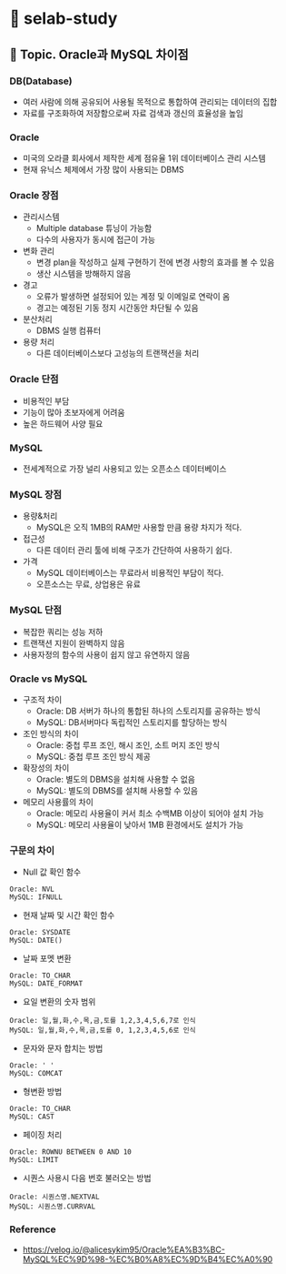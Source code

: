 # :book: selab-study
## :pushpin: Topic. Oracle과 MySQL 차이점

### DB(Database)
- 여러 사람에 의해 공유되어 사용될 목적으로 통합하여 관리되는 데이터의 집합
- 자료를 구조화하여 저장함으로써 자료 검색과 갱신의 효율성을 높임

### Oracle
- 미국의 오라클 회사에서 제작한 세계 점유율 1위 데이터베이스 관리 시스템
- 현재 유닉스 체제에서 가장 많이 사용되는 DBMS

### Oracle 장점
- 관리시스템
  - Multiple database 튜닝이 가능함
  - 다수의 사용자가 동시에 접근이 가능
- 변화 관리
  - 변경 plan을 작성하고 실제 구현하기 전에 변경 사항의 효과를 볼 수 있음
  - 생산 시스템을 방해하지 않음
- 경고
  - 오류가 발생하면 설정되어 있는 계정 및 이메일로 연락이 옴
  - 경고는 예정된 기동 정지 시간동안 차단될 수 있음
- 분산처리
  - DBMS 실행 컴퓨터 
- 용량 처리
  - 다른 데이터베이스보다 고성능의 트랜잭션을 처리

### Oracle 단점
- 비용적인 부담
- 기능이 많아 초보자에게 어려움
- 높은 하드웨어 사양 필요


### MySQL
- 전세계적으로 가장 널리 사용되고 있는 오픈소스 데이터베이스

### MySQL 장점
- 용량&처리
  - MySQL은 오직 1MB의 RAM만 사용할 만큼 용량 차지가 적다.
- 접근성
  - 다른 데이터 관리 툴에 비해 구조가 간단하여 사용하기 쉽다.
- 가격
  - MySQL 데이터베이스는 무료라서 비용적인 부담이 적다.
  - 오픈소스는 무료, 상업용은 유료

### MySQL 단점
- 복잡한 쿼리는 성능 저하
- 트랜잭션 지원이 완벽하지 않음
- 사용자정의 함수의 사용이 쉽지 않고 유연하지 않음


### Oracle vs MySQL
- 구조적 차이
  - Oracle: DB 서버가 하나의 통합된 하나의 스토리지를 공유하는 방식
  - MySQL: DB서버마다 독립적인 스토리지를 할당하는 방식
- 조인 방식의 차이
  - Oracle: 중첩 루프 조인, 해시 조인, 소트 머지 조인 방식
  - MySQL: 중첩 루프 조인 방식 제공
- 확장성의 차이
  - Oracle: 별도의 DBMS을 설치해 사용할 수 없음
  - MySQL: 별도의 DBMS를 설치해 사용할 수 있음
- 메모리 사용률의 차이
    - Oracle: 메모리 사용율이 커서 최소 수백MB 이상이 되어야 설치 가능
    - MySQL: 메모리 사용율이 낮아서 1MB 환경에서도 설치가 가능


### 구문의 차이

- Null 값 확인 함수
```
Oracle: NVL
MySQL: IFNULL
```

- 현재 날짜 및 시간 확인 함수
```
Oracle: SYSDATE
MySQL: DATE()
```

- 날짜 포멧 변환
```
Oracle: TO_CHAR
MySQL: DATE_FORMAT
```

- 요일 변환의 숫자 범위
```
Oracle: 일,월,화,수,목,금,토를 1,2,3,4,5,6,7로 인식
MySQL: 일,월,화,수,목,금,토를 0, 1,2,3,4,5,6로 인식
```

- 문자와 문자 합치는 방법
```
Oracle: ' '
MySQL: COMCAT
```

- 형변환 방법
```
Oracle: TO_CHAR
MySQL: CAST
```

- 페이징 처리
```
Oracle: ROWNU BETWEEN 0 AND 10
MySQL: LIMIT
```


- 시퀀스 사용시 다음 번호 불러오는 방법
```
Oracle: 시퀀스명.NEXTVAL
MySQL: 시퀀스명.CURRVAL
```


### Reference
- https://velog.io/@alicesykim95/Oracle%EA%B3%BC-MySQL%EC%9D%98-%EC%B0%A8%EC%9D%B4%EC%A0%90